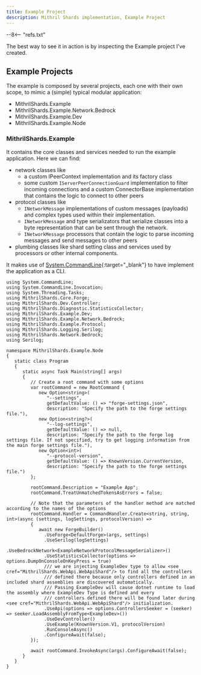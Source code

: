 ```yaml
---
title: Example Project
description: Mithril Shards implementation, Example Project
---
```


--8<-- "refs.txt"

The best way to see it in action is by inspecting the Example project I've created.

## Example Projects

The example is composed by several projects, each one with their own scope, to mimic a (simple) typical modular application:

* MithrilShards.Example
* MithrilShards.Example.Network.Bedrock
* MithrilShards.Example.Dev
* MithrilShards.Example.Node

### MithrilShards.Example

It contains the core classes and services needed to run the example application.
Here we can find:

* network classes like
  * a custom IPeerContext implementation and its factory class
  * some custom `IServerPeerConnectionGuard` implementation to filter incoming connections and a custom ConnectorBase implementation that contains the logic to connect to other peers
* protocol classes like
  * `INetworkMessage` implementations of custom messages (payloads) and complex types used within their implementation.
  * `INetworkMessage` and type serializators that serialize classes into a byte representation that can be sent through the network.
  * `INetworkMessage` processors that contain the logic to parse incoming messages and send messages to other peers
* plumbing classes like shard setting class and services used by processors or other internal components.



It makes use of [System.CommandLine](https://github.com/dotnet/command-line-api){:target="_blank"} to have implement the application as a CLI.

```
using System.CommandLine;
using System.CommandLine.Invocation;
using System.Threading.Tasks;
using MithrilShards.Core.Forge;
using MithrilShards.Dev.Controller;
using MithrilShards.Diagnostic.StatisticsCollector;
using MithrilShards.Example.Dev;
using MithrilShards.Example.Network.Bedrock;
using MithrilShards.Example.Protocol;
using MithrilShards.Logging.Serilog;
using MithrilShards.Network.Bedrock;
using Serilog;

namespace MithrilShards.Example.Node
{
   static class Program
   {
      static async Task Main(string[] args)
      {
         // Create a root command with some options
         var rootCommand = new RootCommand {
            new Option<string>(
               "--settings",
               getDefaultValue: () => "forge-settings.json",
               description: "Specify the path to the forge settings file."),
            new Option<string?>(
               "--log-settings",
               getDefaultValue: () => null,
               description: "Specify the path to the forge log settings file. If not specified, try to get logging information from the main forge settings file."),
            new Option<int>(
               "--protocol-version",
               getDefaultValue: () => KnownVersion.CurrentVersion,
               description: "Specify the path to the forge settings file.")
         };

         rootCommand.Description = "Example App";
         rootCommand.TreatUnmatchedTokensAsErrors = false;

         // Note that the parameters of the handler method are matched according to the names of the options
         rootCommand.Handler = CommandHandler.Create<string, string, int>(async (settings, logSettings, protocolVersion) =>
         {
            await new ForgeBuilder()
              .UseForge<DefaultForge>(args, settings)
              .UseSerilog(logSettings)
              .UseBedrockNetwork<ExampleNetworkProtocolMessageSerializer>()
              .UseStatisticsCollector(options => options.DumpOnConsoleOnKeyPress = true)
              /// we are injecting ExampleDev type to allow <see cref="MithrilShards.WebApi.WebApiShard"/> to find all the controllers
              /// defined there because only controllers defined in an included shard assemblies are discovered automatically.
              /// Passing ExampleDev will cause dotnet runtime to load the assembly where ExampleDev Type is defined and every
              /// controllers defined there will be found later during <see cref="MithrilShards.WebApi.WebApiShard"/> initialization.
              .UseApi(options => options.ControllersSeeker = (seeker) => seeker.LoadAssemblyFromType<ExampleDev>())
              .UseDevController()
              .UseExample(KnownVersion.V1, protocolVersion)
              .RunConsoleAsync()
              .ConfigureAwait(false);
         });

         await rootCommand.InvokeAsync(args).ConfigureAwait(false);
      }
   }
}
```
